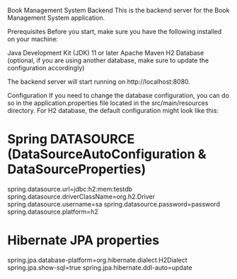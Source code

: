 Book Management System Backend
This is the backend server for the Book Management System application.

Prerequisites
Before you start, make sure you have the following installed on your machine:

Java Development Kit (JDK) 11 or later
Apache Maven
H2 Database (optional, if you are using another database, make sure to update the configuration accordingly)

The backend server will start running on http://localhost:8080.

Configuration
If you need to change the database configuration, you can do so in the application.properties file located in the src/main/resources directory. For H2 database, the default configuration might look like this:
# Spring DATASOURCE (DataSourceAutoConfiguration & DataSourceProperties)
spring.datasource.url=jdbc:h2:mem:testdb
spring.datasource.driverClassName=org.h2.Driver
spring.datasource.username=sa
spring.datasource.password=password
spring.datasource.platform=h2

# Hibernate JPA properties
spring.jpa.database-platform=org.hibernate.dialect.H2Dialect
spring.jpa.show-sql=true
spring.jpa.hibernate.ddl-auto=update

